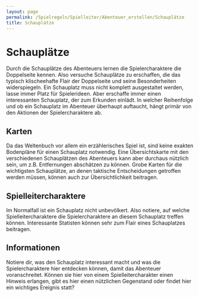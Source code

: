 ```yaml
---
layout: page
permalink: /Spielregeln/Spielleiter/Abenteuer_erstellen/Schauplätze
title: Schauplätze
---
```


# Schauplätze

Durch die Schauplätze des Abenteuers lernen die Spielercharaktere die Doppelseite kennen. Also versuche Schauplätze zu erschaffen, die das typisch klischeehafte Flair der Doppelseite und seine Besonderheiten widerspiegeln. Ein Schauplatz muss nicht komplett ausgestaltet werden, lasse immer Platz für Spielerideen. Aber erschaffe immer einen interessanten Schauplatz, der zum Erkunden einlädt. In welcher Reihenfolge und ob ein Schauplatz im Abenteuer überhaupt auftaucht, hängt primär von den Aktionen der Spielercharaktere ab.

## Karten

Da das Weltenbuch vor allem ein erzählerisches Spiel ist, sind keine exakten Bodenpläne für einen Schauplatz notwendig. Eine Übersichtskarte mit den verschiedenen Schauplätzen des Abenteuers kann aber durchaus nützlich sein, um z.B. Entfernungen abschätzen zu können. Grobe Karten für die wichtigsten Schauplätze, an denen taktische Entscheidungen getroffen werden müssen, können auch zur Übersichtlichkeit beitragen.

## Spielleitercharaktere

Im Normalfall ist ein Schauplatz nicht unbevölkert. Also notiere, auf welche Spielleitercharaktere die Spielercharaktere an diesem Schauplatz treffen können. Interessante Statisten können sehr zum Flair eines Schauplatzes beitragen.

## Informationen

Notiere dir, was den Schauplatz interessant macht und was die Spielercharaktere hier entdecken können, damit das Abenteuer voranschreitet. Können sie hier von einem Spielleitercharakter einen Hinweis erlangen, gibt es hier einen nützlichen Gegenstand oder findet hier ein wichtiges Ereignis statt?


